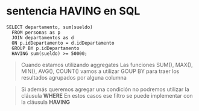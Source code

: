 # sentencia **HAVING** en SQL

    SELECT departamento, sum(sueldo)  
      FROM personas as p  
      JOIN departamentos as d  
      ON p.idDepartamento = d.idDepartamento  
      GROUP BY p.idDepartamento  
      HAVING sum(sueldo) >= 50000;

> Cuando estamos utilizando aggregates
> Las funciones SUM(), MAX(), MIN(), AVG(), COUNT()
> vamos a utilizar GOUP BY para traer los resultados agrupados por alguna columna 

> Si además queremos agregar una condición no podremos utilizar la cláusula **WHERE**
> En estos casos ese filtro se puede implementar 
> con la cláusula **HAVING**

